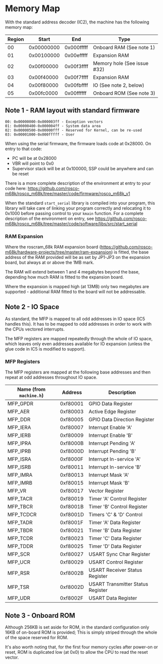 # Memory Map

With the standard address decoder (IC2), the machine has the following memory map:

| Region     | Start      | End        | Type                        |
|------------|------------|------------|-----------------------------|
| 00         | 0x00000000 | 0x000fffff | Onboard RAM (See note 1)    |
| 01         | 0x00100000 | 0x00efffff | Expansion RAM               |
| 02         | 0x00f00000 | 0x00f3ffff | Memory hole (See issue #32) |
| 03         | 0x00f40000 | 0x00f7ffff | Expansion RAM               |
| 04         | 0x00f80000 | 0x00fbffff | IO (See note 2, below)      |
| 05         | 0x00fc0000 | 0x00ffffff | Onboard ROM (See note 3)    |

## Note 1 - RAM layout with standard firmware

```
00: 0x00000000-0x000003ff - Exception vectors
01: 0x00000400-0x000004ff - System data area
02: 0x00000500-0x00000fff - Reserved for Kernel, can be re-used 
03: 0x00001000-0x000fffff - User
```

When using the serial firmware, the firmware loads code at 0x28000. On
entry to that code:

* PC will be at 0x28000
* VBR will point to 0x0
* Supervisor stack will be at 0x100000, SSP could be anywhere and can be reset

There is a more complete description of the environment at entry to your
code here: https://github.com/rosco-m68k/rosco_m68k/tree/master/code/firmware/rosco_m68k_v1

When the standard `start_serial` library is compiled into your program,
this library will take care of linking your program correctly and relocating
it to 0x1000 before passing control to your `kmain` function.
For a complete description of the environment on entry, 
see https://github.com/rosco-m68k/rosco_m68k/tree/master/code/software/libs/src/start_serial

### RAM Expansion

Where the roscram_68k RAM expansion board (https://github.com/rosco-m68k/hardware-projects/tree/master/ram-expansion) is fitted, the base address of the RAM provided will be as set by JP1-JP3 on the expansion board, but always
at or above the 1MB mark.

The RAM will extend between 1 and 4 megabytes beyond the base, depending how much RAM is
fitted to the expansion board.

Where the expansion is mapped high (at 13MB) only two megabytes are supported - additional
RAM fitted to the board will not be addressable.

## Note 2 - IO Space

As standard, the MFP is mapped to all odd addresses in IO space (IC5 handles
this). It has to be mapped to odd addresses in order to work with the 
CPUs vectored interrupts.

The MFP registers are mapped repeatedly through the whole of IO space,
which leaves only even addresses available for IO expansion (unless the
glue code in IC5 is modified to support).

### MFP Registers

The MFP registers are mapped at the following base addresses and then 
repeat at odd addresses throughout IO space.

| Name (from `machine.h`)   | Address     | Description                       |
|---------------------------|-------------|-----------------------------------|
| MFP_GPDR                  | 0xf80001    | GPIO Data Register                |
| MFP_AER                   | 0xf80003    | Active Edge Register              |
| MFP_DDR                   | 0xf80005    | GPIO Data Direction Register      |
| MFP_IERA                  | 0xf80007    | Interrupt Enable 'A'              |
| MFP_IERB                  | 0xf80009    | Interrupt Enable 'B'              |
| MFP_IPRA                  | 0xf8000B    | Interrupt Pending 'A'             |
| MFP_IPRB                  | 0xf8000D    | Interrupt Pending 'B'             |
| MFP_ISRA                  | 0xf8000F    | Interrupt In-service 'A'          |
| MFP_ISRB                  | 0xf80011    | Interrupt In-service 'B'          |
| MFP_IMRA                  | 0xf80013    | Interrupt Mask 'A'                |
| MFP_IMRB                  | 0xf80015    | Interrupt Mask 'B'                |
| MFP_VR                    | 0xf80017    | Vector Register                   |
| MFP_TACR                  | 0xf80019    | Timer 'A' Control Register        | 
| MFP_TBCR                  | 0xf8001B    | Timer 'B' Control Register        |
| MFP_TCDCR                 | 0xf8001D    | Timers 'C' & 'D' Control          |
| MFP_TADR                  | 0xf8001F    | Timer 'A' Data Register           |
| MFP_TBDR                  | 0xf80021    | Timer 'B' Data Register           |
| MFP_TCDR                  | 0xf80023    | Timer 'C' Data Register           |
| MFP_TDDR                  | 0xf80025    | Timer 'D' Data Register           |
| MFP_SCR                   | 0xf80027    | USART Sync Char Register          |
| MFP_UCR                   | 0xf80029    | USART Control Register            |
| MFP_RSR                   | 0xf8002B    | USART Receiver Status Register    |
| MFP_TSR                   | 0xf8002D    | USART Transmitter Status Register |
| MFP_UDR                   | 0xf8002F    | USART Data Register               |

## Note 3 - Onboard ROM

Although 256KB is set aside for ROM, in the standard configuration only 16KB of 
on-board ROM is provided; This is simply striped through the whole of the
space reserved for ROM.

It's also worth noting that, for the first four memory cycles after power-on
or reset, ROM is duplicated low (at 0x0) to allow the CPU to read the reset
vector.

